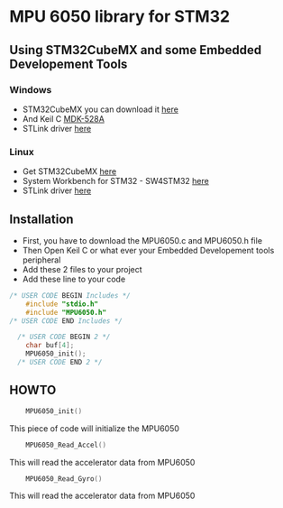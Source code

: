 # MPU 6050 library for STM32

## Using STM32CubeMX and some Embedded Developement Tools 

### Windows
* STM32CubeMX you can download it [here](https://drive.google.com/open?id=1N8bS0Hrovc6rC6EXCmpEYRuLo2L5LAkY)
* And Keil C [MDK-528A](https://drive.google.com/open?id=17sjN0DzB7I-pPuRy-l-LpnSjZ-4o4s-3)
* STLink driver [here](https://drive.google.com/open?id=1J7AiBV88Fnsd9TBRAAKmvBKSD9iBqoiu)
### Linux
* Get STM32CubeMX [here](https://drive.google.com/open?id=1ghoMddfOygAv4Riyuj9axoAC0LPkqIlH)
* System Workbench for STM32 - SW4STM32 [here](https://drive.google.com/open?id=16IZvkdUKKK0QfxI6qu8FygTKRyDq-17Q)
* STLink driver [here](https://github.com/texane/stlink)
## Installation
* First, you have to download the MPU6050.c and MPU6050.h file 
* Then Open Keil C or what ever your Embedded Developement tools peripheral 
* Add these 2 files to your project 
* Add these line to your code 
```c
/* USER CODE BEGIN Includes */
    #include "stdio.h"
    #include "MPU6050.h"
/* USER CODE END Includes */
```
```c
  /* USER CODE BEGIN 2 */
	char buf[4];
	MPU6050_init();
  /* USER CODE END 2 */
```
## HOWTO
```c
    MPU6050_init()
```
This piece of code will initialize the MPU6050
```c
    MPU6050_Read_Accel()
```
This will read the accelerator data from MPU6050
```c
    MPU6050_Read_Gyro()
```
This will read the accelerator data from MPU6050